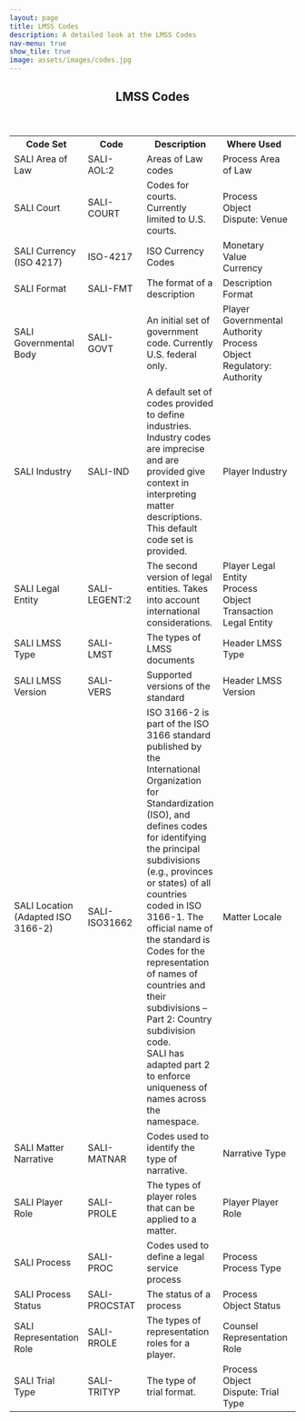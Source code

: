 ```yaml
---
layout: page
title: LMSS Codes
description: A detailed look at the LMSS Codes
nav-menu: true
show_tile: true
image: assets/images/codes.jpg
---
```


<!-- Main -->
<div id="main" class="alt">
	<!-- One -->
	<section>
		<header class="major">
			<h1>LMSS Codes</h1>
		</header>
		<p>
		<div class="table-responsive">
		    <table class="table-wrapper">
		      <tbody>
		      <tr>
		        <th scope="col">
		        <span>Code Set</span></th>
		        <th scope="col">
		        <span class="Sorter">Code</span>&nbsp;</th>
		        <th scope="col">Description </th>
		        <th style="WHITE-SPACE: nowrap" scope="col">Where Used&nbsp;</th>
		        <th style="WHITE-SPACE: nowrap" scope="col"># Codes</th>
		      </tr>
		      <tr>
		        <td>SALI Area of Law&nbsp;</td> 
		        <td>SALI-AOL:2&nbsp;</td> 
		        <td>Areas of Law codes 
		          </td> 
		        <td><div>Process <span></span> Area of Law<div></div></div></td> 
		        <td>117&nbsp;</td> 
		      </tr>
		      <tr>
		        <td>SALI Court&nbsp;</td> 
		        <td>SALI-COURT&nbsp;</td> 
		        <td>Codes for courts. Currently limited to U.S. courts. 
		          </td> 
		        <td><div>Process Object <span></span> Dispute: Venue<div></div></div></td> 
		        <td>458&nbsp;</td> 
		      </tr>
		      <tr>
		        <td>SALI Currency (ISO 4217)&nbsp;</td> 
		        <td>ISO-4217&nbsp;</td> 
		        <td>ISO Currency Codes 
		          </td> 
		        <td><div>Monetary Value <span></span> Currency<div></div></div></td> 
		        <td>178&nbsp;</td> 
		      </tr>
		      <tr>
		        <td>SALI Format&nbsp;</td> 
		        <td>SALI-FMT&nbsp;</td> 
		        <td>The format of a description 
		          </td> 
		        <td><div>Description <span></span> Format<div></div></div></td> 
		        <td>2&nbsp;</td> 
		      </tr>
		      <tr>
		        <td>SALI Governmental Body&nbsp;</td> 
		        <td>SALI-GOVT&nbsp;</td> 
		        <td>An initial set of government code. Currently U.S. federal only. 
		          </td> 
		        <td><div>Player <span></span> Governmental Authority<div><div>Process Object <span></span> Regulatory: Authority<div></div></div></div></div></td> 
		        <td>331&nbsp;</td> 
		      </tr>
		      <tr>
		        <td>SALI Industry&nbsp;</td> 
		        <td>SALI-IND&nbsp;</td> 
		        <td>A default set of codes provided to define industries. Industry codes are imprecise and are provided give context in interpreting matter descriptions. This default code set is provided.  
		          </td> 
		        <td><div>Player <span></span> Industry<div></div></div></td> 
		        <td>25&nbsp;</td> 
		      </tr>
		      <tr>
		        <td>SALI Legal Entity&nbsp;</td> 
		        <td>SALI-LEGENT:2&nbsp;</td> 
		        <td>The second version of legal entities. Takes into account international considerations. 
		          </td> 
		        <td><div>Player <span></span> Legal Entity<div><div>Process Object <span></span> Transaction Legal Entity<div></div></div></div></div></td> 
		        <td>27&nbsp;</td> 
		      </tr>
		      <tr>
		        <td>SALI LMSS Type&nbsp;</td> 
		        <td>SALI-LMST&nbsp;</td> 
		        <td>The types of LMSS documents 
		          </td> 
		        <td><div>Header <span></span> LMSS Type<div></div></div></td> 
		        <td>3&nbsp;</td> 
		      </tr>
		      <tr>
		        <td>SALI LMSS Version&nbsp;</td> 
		        <td>SALI-VERS&nbsp;</td> 
		        <td>Supported versions of the standard 
		          </td> 
		        <td><div>Header <span></span> LMSS Version<div></div></div></td> 
		        <td>1&nbsp;</td> 
		      </tr>
		      <tr>
		        <td>SALI Location (Adapted ISO 3166-2)&nbsp;</td> 
		        <td>SALI-ISO31662&nbsp;</td> 
		        <td>ISO 3166-2 is part of the ISO 3166 standard published by the International Organization for Standardization (ISO), and defines codes for identifying the principal subdivisions (e.g., provinces or states) of all countries coded in ISO 3166-1. The official name of the standard is Codes for the representation of names of countries and their subdivisions – Part 2: Country subdivision code.  
		<br>SALI has adapted part 2 to enforce uniqueness of names across the namespace. 
		          </td> 
		        <td><div>Matter <span></span> Locale<div></div></div></td> 
		        <td>3,771&nbsp;</td> 
		      </tr>
		      <tr>
		        <td>SALI Matter Narrative&nbsp;</td> 
		        <td>SALI-MATNAR&nbsp;</td> 
		        <td>Codes used to identify the type of narrative. 
		          </td> 
		        <td><div>Narrative <span></span> Type<div></div></div></td> 
		        <td>3&nbsp;</td> 
		      </tr>
		      <tr>
		        <td>SALI Player Role&nbsp;</td> 
		        <td>SALI-PROLE&nbsp;</td> 
		        <td>The types of player roles that can be applied to a matter. 
		          </td> 
		        <td><div>Player <span></span> Player Role<div></div></div></td> 
		        <td>45&nbsp;</td> 
		      </tr>
		      <tr>
		        <td>SALI Process&nbsp;</td> 
		        <td>SALI-PROC&nbsp;</td> 
		        <td>Codes used to define a legal service process 
		          </td> 
		        <td><div>Process <span></span> Process Type<div></div></div></td> 
		        <td>35&nbsp;</td> 
		      </tr>
		      <tr>
		        <td>SALI Process Status&nbsp;</td> 
		        <td>SALI-PROCSTAT&nbsp;</td> 
		        <td>The status of a process 
		          </td> 
		        <td><div>Process Object <span></span> Status<div></div></div></td> 
		        <td>3&nbsp;</td> 
		      </tr>
		      <tr>
		        <td>SALI Representation Role&nbsp;</td> 
		        <td>SALI-RROLE&nbsp;</td> 
		        <td>The types of representation roles for a player. 
		          </td> 
		        <td><div>Counsel <span></span> Representation Role<div></div></div></td> 
		        <td>4&nbsp;</td> 
		      </tr>
		      <tr>
		        <td>SALI Trial Type&nbsp;</td> 
		        <td>SALI-TRITYP&nbsp;</td> 
		        <td>The type of trial format. 
		          </td> 
		        <td><div>Process Object <span></span> Dispute: Trial Type<div></div></div></td> 
		        <td>2&nbsp;</td> 
		      </tr>
		    </tbody></table>
  </div>
